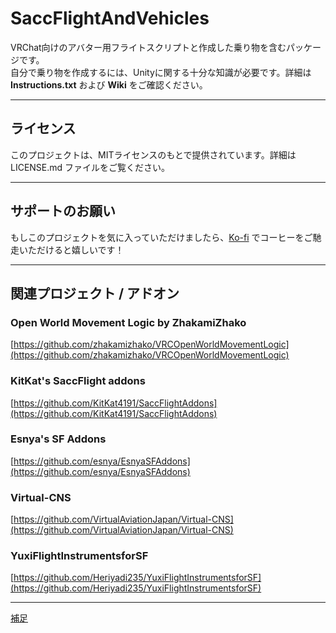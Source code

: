 # SaccFlightAndVehicles  
VRChat向けのアバター用フライトスクリプトと作成した乗り物を含むパッケージです。  
自分で乗り物を作成するには、Unityに関する十分な知識が必要です。詳細は **Instructions.txt** および **Wiki** をご確認ください。

---

## ライセンス  
このプロジェクトは、MITライセンスのもとで提供されています。詳細は LICENSE.md ファイルをご覧ください。

---

## サポートのお願い  
もしこのプロジェクトを気に入っていただけましたら、[Ko-fi](https://ko-fi.com/sacchanvrc) でコーヒーをご馳走いただけると嬉しいです！  

---

## 関連プロジェクト / アドオン  

### Open World Movement Logic by ZhakamiZhako  
[https://github.com/zhakamizhako/VRCOpenWorldMovementLogic](https://github.com/zhakamizhako/VRCOpenWorldMovementLogic)  

### KitKat's SaccFlight addons  
[https://github.com/KitKat4191/SaccFlightAddons](https://github.com/KitKat4191/SaccFlightAddons)  

### Esnya's SF Addons  
[https://github.com/esnya/EsnyaSFAddons](https://github.com/esnya/EsnyaSFAddons)  

### Virtual-CNS
[https://github.com/VirtualAviationJapan/Virtual-CNS](https://github.com/VirtualAviationJapan/Virtual-CNS)

### YuxiFlightInstrumentsforSF
[https://github.com/Heriyadi235/YuxiFlightInstrumentsforSF](https://github.com/Heriyadi235/YuxiFlightInstrumentsforSF)

---
[補足](2024-11_補足.md)
